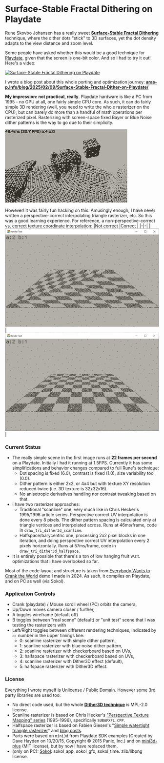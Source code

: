 ﻿# Surface-Stable Fractal Dithering on Playdate

Rune Skovbo Johansen has a really sweet [**Surface-Stable Fractal Dithering**](https://github.com/runevision/Dither3D)
technique, where the dither dots "stick" to 3D surfaces, yet the dot density adapts to the view distance and zoom
level.

Some people have asked whether this would be a good technique for [Playdate](https://play.date/), given that the screen
is one-bit color. And so I had to try it out! Here's a video:

[![Surface-Stable Fractal Dithering on Playdate](https://img.youtube.com/vi/zhkAIKEHeV0/0.jpg)](https://www.youtube.com/watch?v=zhkAIKEHeV0)

I wrote a blog post about this whole porting and optimization journey: [**aras-p.info/blog/2025/02/09/Surface-Stable-Fractal-Dither-on-Playdate/**](https://aras-p.info/blog/2025/02/09/Surface-Stable-Fractal-Dither-on-Playdate/)

**My impression: not practical, really**. Playdate hardware is like a PC from 1995 - no GPU at all, one fairly simple CPU
core. As such, it can do fairly simple 3D rendering (well, you need to write the whole rasterizer on the CPU),
but can barely do more than a handful of math operations per rasterized pixel. Rasterizing with screen-space fixed
Bayer or Blue Noise dither patterns is the way to go due to their simplicity.

![Screenshot](/img/250208a-pd-dither-scanline.png?raw=true "Screenshot")

However! It was fairly fun hacking on this. Amusingly enough, I have never written a perspective-correct interpolating
triangle rasterizer, etc. So this was a good learning experience. For reference, a non-perspective-correct vs. correct
texture coordinate interpolation:
|Not correct |Correct |
|-|-|
| ![Screenshot](/img/250131b-checker-side.png?raw=true "Screenshot") | ![Screenshot](/img/250131c-checker-side-persp.png?raw=true "Screenshot") |

### Current Status

- The really simple scene in the first image runs at **22 frames per second** on a Playdate. Initially I had it running at 1.5FPS.
  Currently it has some simplifications and behavior changes compared to full Rune's technique:
  - Dot spacing is fixed (6.0), contrast is fixed (1.0), size variability too (0.0).
  - Dither pattern is either 2x2, or 4x4 but with texture XY resolution reduced twice (i.e. 3D texture is 32x32x16).
  - No anisotropic derivatives handling nor contrast tweaking based on that.
- I have two rasterizer approaches:
  - Traditional "scanline" one, very much like in Chris Hecker's 1995/1996 article series. Perspective correct
    UV interpolation is done every 8 pixels. The dither pattern spacing is calculated only at triangle vertices
    and interpolated across. Runs at 46ms/frame, code in `draw_tri_dither3d_scanline`.
  - Halfspace/barycentric one, processing 2x2 pixel blocks in one iteration, and doing perspective
    correct UV interpolation every 2 pixels horizontally. Runs at 57ms/frame, code in `draw_tri_dither3d_halfspace`.
- It is entirely possible that there's a ton of low hanging fruit w.r.t. optimizations that I have
  overlooked so far.

Most of the code layout and structure is taken from [Everybody Wants to Crank the World](https://github.com/aras-p/demo-pd-cranktheworld)
demo I made in 2024. As such, it compiles on Playdate, and on PC as well (via Sokol).

### Application Controls

- Crank (playdate) / Mouse scroll wheel (PC) orbits the camera,
- Up/Down moves camera closer / further,
- A toggles wireframe (default off)
- B toggles between "real scene" (default) or "unit test" scene that I was testing the rasterizers with
- Left/Right toggles between different rendering techniques, indicated by `a:` number in the upper timings line:
  - 0: scanline rasterizer with simple dither pattern,
  - 1: scanline rasterizer with blue noise dither pattern,
  - 2: scanline rasterizer with checkerboard based on UVs,
  - 3: halfspace rasterizer with checkerboard based on UVs,
  - 4: scanline rasterizer with Dither3D effect (default),
  - 5: halfspace rasterizer with Dither3D effect.

### License

Everything I wrote myself is Unlicense / Public Domain. However some 3rd party libraries are used too:
- No direct code used, but the whole [**Dither3D technique**](https://github.com/runevision/Dither3D) is MPL-2.0 license.
- Scanline rasterizer is based on Chris Hecker's ["Perspective Texture Mapping" series](https://chrishecker.com/Miscellaneous_Technical_Articles) (1995-1996),
  specifically `SUBAFXFL.CPP`.
- Halfspace rasterizer is based on Fabien Giesen's "[Simple watertight triangle rasterizer](https://gist.github.com/rygorous/9b793cd21d876da928bf4c7f3e625908)"
  and [blog posts](https://fgiesen.wordpress.com/2013/02/10/optimizing-the-basic-rasterizer/).
- Parts were based on `mini3d` from Playdate SDK examples (Created by Dave Hayden on 10/20/15, Copyright © 2015 Panic, Inc.)
  and on [mini3d-plus](https://github.com/nstbayless/mini3d-plus) (MIT license), but by now I have replaced them.
- (only on PC): [Sokol](https://github.com/floooh/sokol): sokol_app, sokol_gfx, sokol_time. zlib/libpng license.
